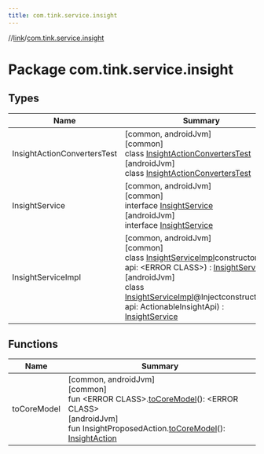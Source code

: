 ```yaml
---
title: com.tink.service.insight
---
```

//[link](../../index.html)/[com.tink.service.insight](index.html)



# Package com.tink.service.insight



## Types


| Name | Summary |
|---|---|
| InsightActionConvertersTest | [common, androidJvm]<br>[common]<br>class [InsightActionConvertersTest]([common]-insight-action-converters-test/index.html)<br>[androidJvm]<br>class [InsightActionConvertersTest]([android-jvm]-insight-action-converters-test/index.html) |
| InsightService | [common, androidJvm]<br>[common]<br>interface [InsightService]([common]-insight-service/index.html)<br>[androidJvm]<br>interface [InsightService]([android-jvm]-insight-service/index.html) |
| InsightServiceImpl | [common, androidJvm]<br>[common]<br>class [InsightServiceImpl]([common]-insight-service-impl/index.html)constructor(val api: &lt;ERROR CLASS&gt;) : [InsightService]([common]-insight-service/index.html)<br>[androidJvm]<br>class [InsightServiceImpl]([android-jvm]-insight-service-impl/index.html)@Injectconstructor(val api: ActionableInsightApi) : [InsightService]([android-jvm]-insight-service/index.html) |


## Functions


| Name | Summary |
|---|---|
| toCoreModel | [common, androidJvm]<br>[common]<br>fun &lt;ERROR CLASS&gt;.[toCoreModel]([common]to-core-model.html)(): &lt;ERROR CLASS&gt;<br>[androidJvm]<br>fun InsightProposedAction.[toCoreModel]([android-jvm]to-core-model.html)(): [InsightAction](../com.tink.model.insights/[android-jvm]-insight-action/index.html) |

